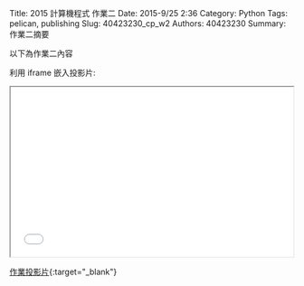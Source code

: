 Title: 2015 計算機程式 作業二
Date: 2015-9/25 2:36
Category: Python
Tags: pelican, publishing
Slug: 40423230_cp_w2
Authors: 40423230
Summary: 作業二摘要

以下為作業二內容

利用 iframe 嵌入投影片:

<iframe src="40423230_cp_w2_p.html" width="500" height="300"></iframe>

[作業投影片](40423230_cp_w2_p.html){:target="_blank"}